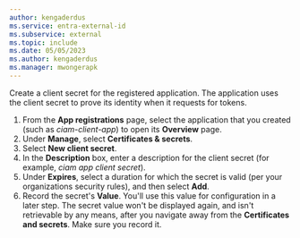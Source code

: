 ```yaml
---
author: kengaderdus
ms.service: entra-external-id
ms.subservice: external
ms.topic: include
ms.date: 05/05/2023
ms.author: kengaderdus
ms.manager: mwongerapk
---
```


Create a client secret for the registered application. The application uses the client secret to prove its identity when it requests for tokens.

1. From the **App registrations** page, select the application that you created (such as *ciam-client-app*) to open its **Overview** page.
1. Under **Manage**, select **Certificates & secrets**.
1. Select **New client secret**.
1. In the **Description** box, enter a description for the client secret (for example, *ciam app client secret*).
1. Under **Expires**, select a duration for which the secret is valid (per your organizations security rules), and then select **Add**.
1. Record the secret's **Value**. You'll use this value for configuration in a later step. The secret value won't be displayed again, and isn't retrievable by any means, after you navigate away from the **Certificates and secrets**. Make sure you record it.